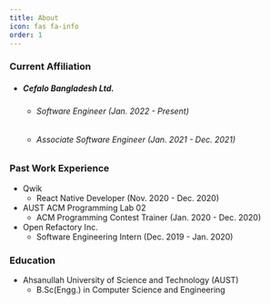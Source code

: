 ```yaml
---
title: About
icon: fas fa-info
order: 1 
---
```



### Current Affiliation
- ##### Cefalo Bangladesh Ltd.
    - ###### Software Engineer (Jan. 2022 - Present)
    - ###### Associate Software Engineer (Jan. 2021 - Dec. 2021)


### Past Work Experience
- Qwik
    - React Native Developer (Nov. 2020 - Dec. 2020)
- AUST ACM Programming Lab 02
    - ACM Programming Contest Trainer (Jan. 2020 - Dec. 2020)
- Open Refactory Inc. 
    - Software Engineering Intern (Dec. 2019 - Jan. 2020)

### Education
- Ahsanullah University of Science and Technology (AUST)
    - B.Sc(Engg.) in Computer Science and Engineering
